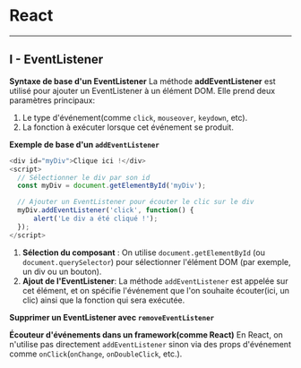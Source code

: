 # React
***
## I - EventListener
**Syntaxe de base d'un EventListener**
La méthode **addEventListener** est utilisé pour ajouter un EventListener à un élément DOM. Elle prend deux paramètres principaux:
1. Le type d'événement(comme ``click``, ``mouseover``, ``keydown``, etc).
2. La fonction à exécuter lorsque cet événement se produit.

**Exemple de base d'un ``addEventListener``**
````JavaScript
<div id="myDiv">Clique ici !</div>
<script>
  // Sélectionner le div par son id
  const myDiv = document.getElementById('myDiv');

  // Ajouter un EventListener pour écouter le clic sur le div
  myDiv.addEventListener('click', function() {
      alert('Le div a été cliqué !');
  });
</script>
````
1. **Sélection du composant** :  On utilise ``document.getElementById`` (ou ``document.querySelector``) pour sélectionner l'élément DOM (par exemple, un div ou un bouton).
2. **Ajout de l'EventListener**: La méthode ``addEventListener`` est appelée sur cet élément, et on spécifie l'événement que l'on souhaite écouter(ici, un clic) ainsi que la fonction qui sera exécutée.

**Supprimer un EventListener avec ``removeEventListener``**

**Écouteur d'événements dans un framework(comme React)**
En React, on n'utilise pas directement ``addEventListener`` sinon via des props d'événement comme ``onClick``(``onChange``, ``onDoubleClick``, etc.).



